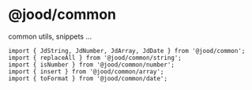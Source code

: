 # @jood/common

common utils, snippets ...

```
import { JdString, JdNumber, JdArray, JdDate } from '@jood/common';
import { replaceAll } from '@jood/common/string';
import { isNumber } from '@jood/common/number';
import { insert } from '@jood/common/array';
import { toFormat } from '@jood/common/date';
```
